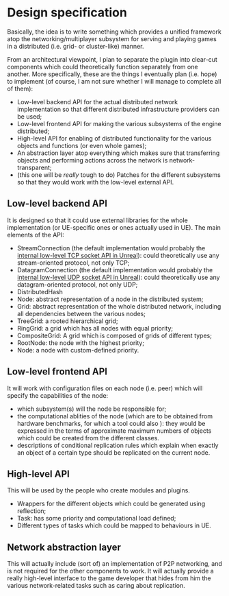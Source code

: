# Design specification

Basically, the idea is to write something which provides a unified framework atop the networking/multiplayer subsystem for serving and playing games in a distributed (i.e. grid- or cluster-like) manner.

From an architectural viewpoint, I plan to separate the plugin into clear-cut components which could theoretically function separately from one another.
More specifically, these are the things I eventually plan (i.e. hope) to implement (of course, I am not sure whether I will manage to complete all of them):
* Low-level backend API for the actual distributed network implementation so that different distributed infrastructure providers can be used;
* Low-level frontend API for making the various subsystems of the engine distributed;
* High-level API for enabling of distributed functionality for the various objects and functions (or even whole games);
* An abstraction layer atop everything which makes sure that transferring objects and performing actions across the network is network-transparent;
* (this one will be *really* tough to do) Patches for the different subsystems so that they would work with the low-level external API.

## Low-level backend API
It is designed so that it could use external libraries for the whole implementation (or UE-specific ones or ones actually used in UE).
The main elements of the API:
* StreamConnection (the default implementation would probably the [internal low-level TCP socket API in Unreal](https://wiki.unrealengine.com/TCP_Socket_Listener,_Receive_Binary_Data_From_an_IP/Port_Into_UE4,_%28Full_Code_Sample%29)):  could theoretically use any stream-oriented protocol, not only TCP;
* DatagramConnection (the default implementation would probably the [internal low-level UDP socket API in Unreal](https://wiki.unrealengine.com/UDP_Socket_Sender_Receiver_From_One_UE4_Instance_To_Another)):  could theoretically use any datagram-oriented protocol, not only UDP;
* DistributedHash
* Node:  abstract representation of a node in the distributed system;
* Grid:  abstract representation of the whole distributed network, including all dependencies between the various nodes;
* TreeGrid:  a rooted hierarchical grid;
* RingGrid:  a grid which has all nodes with equal priority;
* CompositeGrid:  A grid which is composed of grids of different types;
* RootNode:  the node with the highest priority;
* Node:  a node with custom-defined priority.

## Low-level frontend API

It will work with configuration files on each node (i.e. peer) which will specify the capabilities of the node:
* which subsystem(s) will the node be responsible for;
* the computational ablities of the node (which are to be obtained from hardware benchmarks, for which a tool could also  ):  they would be expressed in the terms of approximate maximum numbers of objects which could be created from the different classes.
* descriptions of conditional replication rules which explain when exactly an object of a certain type should be replicated on the current node.

## High-level API

This will be used by the people who create modules and plugins.

* Wrappers for the different objects which could be generated using reflection;
* Task:  has some priority and computational load defined;
* Different types of tasks which could be mapped to behaviours in UE.

## Network abstraction layer

This will actually include (sort of) an implementation of P2P networking, and is not required for the other components to work.
It will actually provide a really high-level interface to the game developer that hides from him the various network-related tasks such as caring about replication.